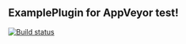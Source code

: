 ## ExamplePlugin for AppVeyor test!
[![Build status](https://ci.appveyor.com/api/projects/status/udyyb3pw5exfuu33?svg=true)](https://ci.appveyor.com/project/PresentKim/exampleplugin)
